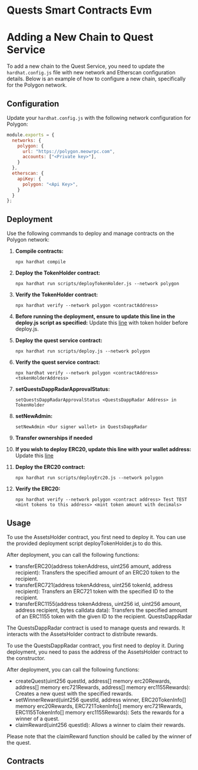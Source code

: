 # Quests Smart Contracts Evm

# Adding a New Chain to Quest Service

To add a new chain to the Quest Service, you need to update the `hardhat.config.js` file with new network and Etherscan configuration details. Below is an example of how to configure a new chain, specifically for the Polygon network.

## Configuration

Update your `hardhat.config.js` with the following network configuration for Polygon:

```javascript
module.exports = {
  networks: {
    polygon: {
      url: "https://polygon.meowrpc.com",
      accounts: ["<Private key>"],
    }
  },
  etherscan: {
    apiKey: {
      polygon: "<Api Key>",
    }
  }
};
```

## Deployment

Use the following commands to deploy and manage contracts on the Polygon network:

1. **Compile contracts:**
   ```shell
   npx hardhat compile

2. **Deploy the TokenHolder contract:**
   ```shell
   npx hardhat run scripts/deployTokenHolder.js --network polygon

3. **Verify the TokenHolder contract:**
   ```shell
   npx hardhat verify --network polygon <contractAddress>

4. **Before running the deployment, ensure to update this line in the deploy.js script as specified:**
Update this [line](https://github.com/dappradar/quest-evm-smart-contracts/blob/dd041d38a173bfae3e0996f7cf28380ad9d80ad3/scripts/deploy.js#L3) with token holder before deploy.js.

5. **Deploy the quest service contract:**
   ```shell
   npx hardhat run scripts/deploy.js --network polygon

6. **Verify the quest service contract:**
   ```shell
   npx hardhat verify --network polygon <contractAddress> <tokenHolderAddress>

7. **setQuestsDappRadarApprovalStatus:**
   ```shell
   setQuestsDappRadarApprovalStatus <QuestsDappRadar Address> in TokenHolder

8. **setNewAdmin:**
   ```shell
   setNewAdmin <Our signer wallet> in QuestsDappRadar

9. **Transfer ownerships if needed**

9. **If you wish to deploy ERC20, update this line with your wallet address:**
Update this [line](https://github.com/dappradar/quest-evm-smart-contracts/blob/dd041d38a173bfae3e0996f7cf28380ad9d80ad3/scripts/deployErc20.js#L6)

9. **Deploy the ERC20 contract:**
   ```shell
   npx hardhat run scripts/deployErc20.js --network polygon

9. **Verify the ERC20:**
   ```shell
   npx hardhat verify --network polygon <contract address> Test TEST <mint tokens to this address> <mint token amount with decimals>

## Usage

To use the AssetsHolder contract, you first need to deploy it. You can use the provided deployment script deployTokenHolder.js to do this.

After deployment, you can call the following functions:

- transferERC20(address tokenAddress, uint256 amount, address recipient): Transfers the specified amount of an ERC20 token to the recipient.
- transferERC721(address tokenAddress, uint256 tokenId, address recipient): Transfers an ERC721 token with the specified ID to the recipient.
- transferERC1155(address tokenAddress, uint256 id, uint256 amount, address recipient, bytes calldata data): Transfers the specified amount of an ERC1155 token with the given ID to the recipient.
  QuestsDappRadar

The QuestsDappRadar contract is used to manage quests and rewards. It interacts with the AssetsHolder contract to distribute rewards.

To use the QuestsDappRadar contract, you first need to deploy it. During deployment, you need to pass the address of the AssetsHolder contract to the constructor.

After deployment, you can call the following functions:

- createQuest(uint256 questId, address[] memory erc20Rewards, address[] memory erc721Rewards, address[] memory erc1155Rewards): Creates a new quest with the specified rewards.
- setWinnerReward(uint256 questId, address winner, ERC20TokenInfo[] memory erc20Rewards, ERC721TokenInfo[] memory erc721Rewards, ERC1155TokenInfo[] memory erc1155Rewards): Sets the rewards for a winner of a quest.
- claimReward(uint256 questId): Allows a winner to claim their rewards.

Please note that the claimReward function should be called by the winner of the quest.

## Contracts

